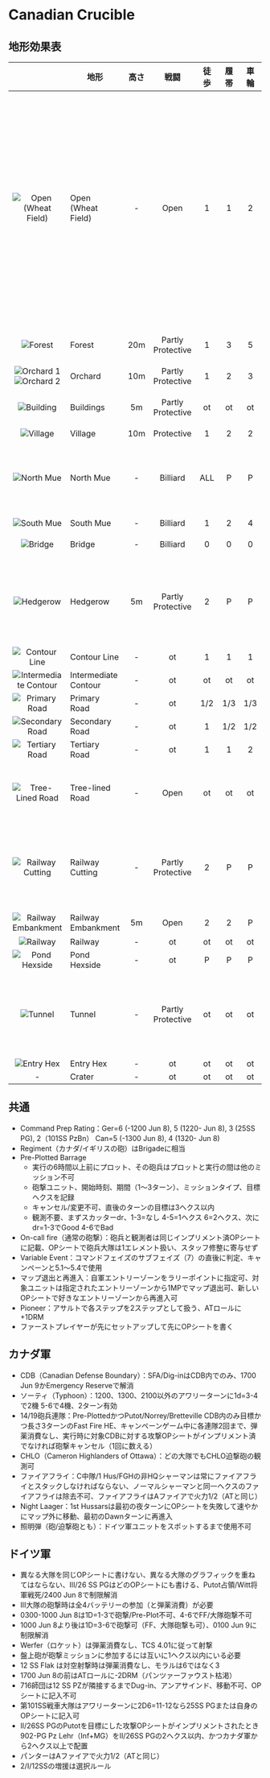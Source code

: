 # Canadian Crucible

## 地形効果表

||地形|高さ|戦闘|徒歩|履帯|車輪|付記|
|:-----:|-----|:-----:|:-----:|:-----:|:-----:|:-----:|-----|
|![Open (Wheat Field)](https://live.staticflickr.com/65535/47051554644_3ffca95a78_o.jpg)|Open (Wheat Field)|-|Open|1|1|2|Aターゲットに対するスポット/ソーティ・サクセスではPartly Protective扱い、目標に隣接するHedgerowヘクスサイドを通るならスポット/低弾道ではPartly Protective扱い|
|![Forest](https://live.staticflickr.com/65535/47789038062_18e7be17ac_o.jpg)|Forest|20m|Partly Protective|1|3|5|断片（sliver）は無視|
|![Orchard 1](https://live.staticflickr.com/65535/47051554604_f8e6c951ec_o.jpg) ![Orchard 2](https://live.staticflickr.com/65535/47789037802_ace67ac488_o.jpg)|Orchard|10m|Partly Protective|1|2|3||
|![Building](https://live.staticflickr.com/65535/47841163581_0599e6ddc1_o.jpg)|Buildings|5m|Partly Protective|ot|ot|ot|断片（sliver）は無視|
|![Village](https://live.staticflickr.com/65535/47051555024_b0c859db18_o.jpg)|Village|10m|Protective|1|2|2||
|![North Mue](https://live.staticflickr.com/65535/47789037532_52ab68d26b_o.jpg)|North Mue|-|Billiard|ALL|P|P|鉄道の北、歩兵/MGのみ渡河可、SYR不可|
|![South Mue](https://live.staticflickr.com/65535/47789038352_b9036bc201_o.jpg)|South Mue|-|Billiard|1|2|4|鉄道の南|
|![Bridge](https://live.staticflickr.com/65535/47051554364_fce641bf56_o.jpg)|Bridge|-|Billiard|0|0|0|ボトルネック|
|![Hedgerow](https://live.staticflickr.com/65535/47841163421_ec06c003f8_o.jpg)|Hedgerow|5m|Partly Protective|2|P|P|Aターゲットのみ道なしで通過可、道で通過ならボトルネック|
|![Contour Line](https://live.staticflickr.com/65535/47051554274_aabd1d3a7e_o.jpg)|Contour Line|-|ot|1|1|1||
|![Intermediate Contour](https://live.staticflickr.com/65535/47051554754_fbfb7ee4b8_o.jpg)|Intermediate Contour|-|ot|ot|ot|ot||
|![Primary Road](https://live.staticflickr.com/65535/47051554424_65c104d733_o.jpg)|Primary Road|-|ot|1/2|1/3|1/3||
|![Secondary Road](https://live.staticflickr.com/65535/47841163961_f28d7400d0_o.jpg)|Secondary Road|-|ot|1|1/2|1/2||
|![Tertiary Road](https://live.staticflickr.com/65535/47841163841_dd15bc2e2b_o.jpg)|Tertiary Road|-|ot|1|1|2||
|![Tree-Lined Road](https://live.staticflickr.com/65535/47051555094_557eb63aba_o.jpg)|Tree-lined Road|-|Open|ot|ot|ot|低弾道はヘクス/シンボル通過ごとに射撃-1|
|![Railway Cutting](https://live.staticflickr.com/65535/47051554114_0c84c0be03_o.jpg)|Railway Cutting|-|Partly Protective|2|P|P|Aターゲットのみ道なしで進入可、道で進入なら戦闘はot|
|![Railway Embankment](https://live.staticflickr.com/65535/47051555214_d5657dc420_o.jpg)|Railway Embankment|5m|Open|2|2|P|車両はBilliard|
|![Railway](https://live.staticflickr.com/65535/47051554404_89ffba75ce_o.jpg)|Railway|-|ot|ot|ot|ot||
|![Pond Hexside](https://live.staticflickr.com/65535/47051554484_5bbf9f5e5b_o.jpg)|Pond Hexside|-|ot|P|P|P||
|![Tunnel](https://live.staticflickr.com/65535/47051555074_79af64ca1a_o.jpg)|Tunnel|-|Partly Protective|ot|ot|ot|ボトルネック、移動中にSUP/PARになる以外は滞在不可|
|![Entry Hex](https://live.staticflickr.com/65535/47051554894_d6f1301b5e_o.jpg)|Entry Hex|-|ot|ot|ot|ot||
|-|Crater|-|ot|ot|ot|ot||

## 共通
- Command Prep Rating：Ger=6 (-1200 Jun 8), 5 (1220- Jun 8), 3 (25SS PG), 2（101SS PzBn） Can=5 (-1300 Jun 8), 4 	(1320- Jun 8) 
- Regiment（カナダ/イギリスの砲）はBrigadeに相当
- Pre-Plotted Barrage
  - 実行の6時間以上前にプロット、その砲兵はプロットと実行の間は他のミッション不可
  - 砲撃ユニット、開始時刻、期間（1～3ターン）、ミッションタイプ、目標ヘクスを記録
  - キャンセル/変更不可、直後のターンの目標は3ヘクス以内
  - 観測不要、まずスカッターdr、1-3=なし 4-5=1ヘクス 6=2ヘクス、次にdr=1-3でGood 4-6でBad
 - On-call fire（通常の砲撃）：砲兵と観測者は同じインプリメント済OPシートに記載、OPシートで砲兵大隊は1エレメント扱い、スタッフ修整に寄与せず
- Variable Event：コマンドフェイズのサブフェイズ（7）の直後に判定、キャンペーンと5.1～5.4で使用
- マップ退出と再進入：自軍エントリーゾーンをラリーポイントに指定可、対象ユニットは指定されたエントリーゾーンから1MPでマップ退出可、新しいOPシートで好きなエントリーゾーンから再進入可
- Pioneer：アサルトで各ステップを2ステップとして扱う、ATロールに+1DRM
- ファーストプレイヤーが先にセットアップして先にOPシートを書く 

## カナダ軍
- CDB（Canadian Defense Boundary）：SFA/Dig-inはCDB内でのみ、1700 Jun 9かEmergency Reserveで解消
- ソーティ（Typhoon）：1200、1300、2100以外のアワリーターンに1d=3-4で2機 5-6で4機、2ターン有効
- 14/19砲兵連隊：Pre-PlottedかつPutot/Norrey/Bretteville CDB内のみ目標かつ長さ3ターンのFast Fire HE、キャンペーンゲーム中に各連隊2回まで、弾薬消費なし、実行時に対象CDBに対する攻撃OPシートがインプリメント済でなければ砲撃キャンセル（1回に数える）
- CHLO（Cameron Highlanders of Ottawa）：どの大隊でもCHLO迫撃砲の観測可
- ファイアフライ：C中隊/1 Hus/FGHの非HQシャーマンは常にファイアフライとスタックしなければならない、ノーマルシャーマンと同一ヘクスのファイアフライは除去不可、ファイアフライはAファイアで火力1/2（ATと同じ）
- Night Laager：1st Hussarsは最初の夜ターンにOPシートを失敗して速やかにマップ外に移動、最初のDawnターンに再進入
- 照明弾（砲/迫撃砲とも）：ドイツ軍ユニットをスポットするまで使用不可

## ドイツ軍
- 異なる大隊を同じOPシートに書けない、異なる大隊のグラフィックを重ねてはならない、III/26 SS PGはどのOPシートにも書ける、Putot占領/Witt将軍戦死/2400 Jun 8で制限解消
- III大隊の砲撃時は全4バッテリーの参加（と弾薬消費）が必要
- 0300-1000 Jun 8は1D=1-3で砲撃/Pre-Plot不可、4-6でFF/大隊砲撃不可
- 1000 Jun 8より後は1D=3-6で砲撃可（FF、大隊砲撃も可）、0100 Jun 9に制限解消
- Werfer（ロケット）は弾薬消費なし、TCS 4.01に従って射撃
- 盤上砲が砲撃ミッションに参加するには互いに1ヘクス以内にいる必要
- 12 SS Flak は対空射撃時は弾薬消費なし、モラルは6ではなく3
- 1700 Jun 8の前はATロールに-2DRM（パンツァーファウスト枯渇）
- 716師団は12 SS PZが隣接するまでDug-in、アンアサインド、移動不可、OPシートに記入不可
- 第101SS戦車大隊はアワリーターンに2D6=11-12なら25SS PGまたは自身のOPシートに記入可
- II/26SS PGのPutotを目標にした攻撃OPシートがインプリメントされたとき902-PG Pz Lehr（Inf+MG）をII/26SS PGの2ヘクス以内、かつカナダ軍から2ヘクス以上で配置
- パンターはAファイアで火力1/2（ATと同じ）
- 2/I/12SSの増援は選択ルール
